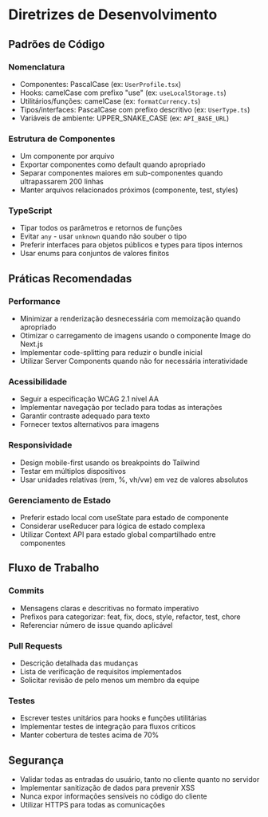 # Diretrizes de Desenvolvimento

## Padrões de Código

### Nomenclatura
- Componentes: PascalCase (ex: `UserProfile.tsx`)
- Hooks: camelCase com prefixo "use" (ex: `useLocalStorage.ts`)
- Utilitários/funções: camelCase (ex: `formatCurrency.ts`)
- Tipos/interfaces: PascalCase com prefixo descritivo (ex: `UserType.ts`)
- Variáveis de ambiente: UPPER_SNAKE_CASE (ex: `API_BASE_URL`)

### Estrutura de Componentes
- Um componente por arquivo
- Exportar componentes como default quando apropriado
- Separar componentes maiores em sub-componentes quando ultrapassarem 200 linhas
- Manter arquivos relacionados próximos (componente, test, styles)

### TypeScript
- Tipar todos os parâmetros e retornos de funções
- Evitar `any` - usar `unknown` quando não souber o tipo
- Preferir interfaces para objetos públicos e types para tipos internos
- Usar enums para conjuntos de valores finitos

## Práticas Recomendadas

### Performance
- Minimizar a renderização desnecessária com memoização quando apropriado
- Otimizar o carregamento de imagens usando o componente Image do Next.js
- Implementar code-splitting para reduzir o bundle inicial
- Utilizar Server Components quando não for necessária interatividade

### Acessibilidade
- Seguir a especificação WCAG 2.1 nível AA
- Implementar navegação por teclado para todas as interações
- Garantir contraste adequado para texto
- Fornecer textos alternativos para imagens

### Responsividade
- Design mobile-first usando os breakpoints do Tailwind
- Testar em múltiplos dispositivos
- Usar unidades relativas (rem, %, vh/vw) em vez de valores absolutos

### Gerenciamento de Estado
- Preferir estado local com useState para estado de componente
- Considerar useReducer para lógica de estado complexa
- Utilizar Context API para estado global compartilhado entre componentes

## Fluxo de Trabalho

### Commits
- Mensagens claras e descritivas no formato imperativo
- Prefixos para categorizar: feat, fix, docs, style, refactor, test, chore
- Referenciar número de issue quando aplicável

### Pull Requests
- Descrição detalhada das mudanças
- Lista de verificação de requisitos implementados
- Solicitar revisão de pelo menos um membro da equipe

### Testes
- Escrever testes unitários para hooks e funções utilitárias
- Implementar testes de integração para fluxos críticos
- Manter cobertura de testes acima de 70%

## Segurança

- Validar todas as entradas do usuário, tanto no cliente quanto no servidor
- Implementar sanitização de dados para prevenir XSS
- Nunca expor informações sensíveis no código do cliente
- Utilizar HTTPS para todas as comunicações 